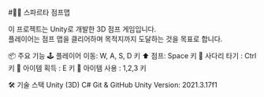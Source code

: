 #🏃‍♂️ 스파르타 점프맵

이 프로젝트는 Unity로 개발한 3D 점프 게임입니다.  
플레이어는 점프 맵을 클리어하며 목적지까지 도달하는 것을 목표로 합니다.


📦 주요 기능
🕹️ 플레이어 이동: W, A, S, D 키
⬆️ 점프: Space 키
🏹 사다리 타기 : Ctrl 키
💊 아이템 획득 : E 키
💊 아이템 사용 : 1,2,3 키

🛠️ 기술 스택
Unity (3D)
C#
Git & GitHub
Unity Version: 2021.3.17f1
